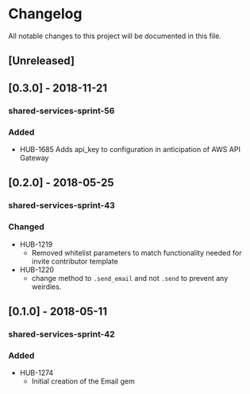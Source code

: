 # Changelog
All notable changes to this project will be documented in this file.

## [Unreleased]

## [0.3.0] - 2018-11-21
### shared-services-sprint-56
### Added
  - HUB-1685 Adds api_key to configuration in anticipation of AWS API Gateway

## [0.2.0] - 2018-05-25
### shared-services-sprint-43
### Changed
  - HUB-1219
    - Removed whitelist parameters to match functionality needed for invite contributor template
  - HUB-1220
    - change method to `.send_email` and not `.send` to prevent any weirdies.

## [0.1.0] - 2018-05-11
### shared-services-sprint-42
### Added
  - HUB-1274
    - Initial creation of the Email gem
